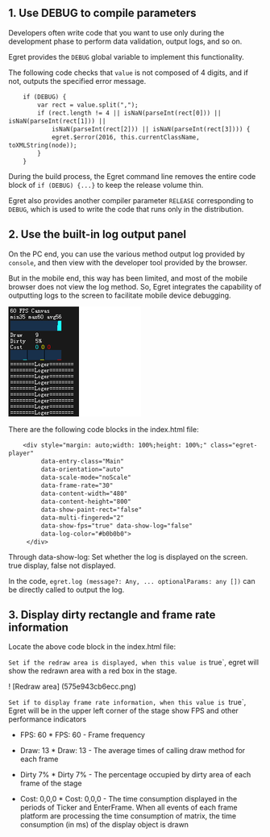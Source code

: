﻿
## 1. Use DEBUG to compile parameters
Developers often write code that you want to use only during the development phase to perform data validation, output logs, and so on.

Egret provides the `DEBUG` global variable to implement this functionality.

The following code checks that `value` is not composed of 4 digits, and if not, outputs the specified error message.

```
	if (DEBUG) {
	    var rect = value.split(",");
	    if (rect.length != 4 || isNaN(parseInt(rect[0])) || isNaN(parseInt(rect[1])) ||
	        isNaN(parseInt(rect[2])) || isNaN(parseInt(rect[3]))) {
	        egret.$error(2016, this.currentClassName, toXMLString(node));
	    }
	}
```

During the build process, the Egret command line removes the entire code block of `if (DEBUG) {...}` to keep the release volume thin.

Egret also provides another compiler parameter `RELEASE` corresponding to` DEBUG`, which is used to write the code that runs only in the distribution.


## 2. Use the built-in log output panel

On the PC end, you can use the various method output log provided by `console`, and then view with the developer tool provided by the browser.

But in the mobile end, this way has been limited, and most of the mobile browser does not view the log method.
So, Egret integrates the capability of outputting logs to the screen to facilitate mobile device debugging.

![Show log](575e991fdd5f8.png)

There are the following code blocks in the index.html file:

```
    <div style="margin: auto;width: 100%;height: 100%;" class="egret-player"
         data-entry-class="Main"
         data-orientation="auto"
         data-scale-mode="noScale"
         data-frame-rate="30"
         data-content-width="480"
         data-content-height="800"
         data-show-paint-rect="false"
         data-multi-fingered="2"
         data-show-fps="true" data-show-log="false"
         data-log-color="#b0b0b0"> 
     </div>
```

Through data-show-log: Set whether the log is displayed on the screen. true display, false not displayed.

In the code, `egret.log (message?: Any, ... optionalParams: any [])` can be directly called to output the log.

## 3. Display dirty rectangle and frame rate information

Locate the above code block in the index.html file:

`Set if the redraw area is displayed, when this value is` true`, egret will show the redrawn area with a red box in the stage.

! [Redraw area] (575e943cb6ecc.png)
		

`Set if to display frame rate information, when this value is `true`, Egret will be in the upper left corner of the stage show FPS and other performance indicators
		
* FPS:  60	* FPS:  60	- Frame frequency

* Draw: 13	* Draw: 13	- The average times of calling draw method for each frame

* Dirty 7%	* Dirty 7%	- The percentage occupied by dirty area of each frame of the stage
 	 
* Cost: 0,0,0	* Cost: 0,0,0	- The time consumption displayed in the periods of Ticker and EnterFrame. When all events of each frame platform are processing the time consumption of matrix, the time consumption  (in ms) of the display object is drawn 

	